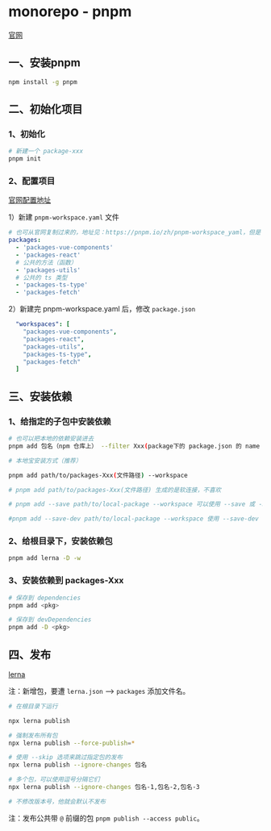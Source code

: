 # monorepo - pnpm

[官网](https://pnpm.io/zh/)

## 一、安装pnpm

```bash
npm install -g pnpm
```

## 二、初始化项目

### 1、初始化

```bash
# 新建一个 package-xxx
pnpm init
```

### 2、配置项目

[官网配置地址](https://pnpm.io/zh/pnpm-workspace_yaml)

1）新建 `pnpm-workspace.yaml` 文件

```yaml
# 也可从官网复制过来的，地址见：https://pnpm.io/zh/pnpm-workspace_yaml，但是 我习惯把组件写到 packages 下 
packages:
  - 'packages-vue-components'
  - 'packages-react'
  # 公共的方法（函数）
  - 'packages-utils'
  # 公共的 ts 类型
  - 'packages-ts-type'
  - 'packages-fetch'
```

2）新建完 pnpm-workspace.yaml 后，修改 `package.json`

```yaml
  "workspaces": [
    "packages-vue-components",
    "packages-react",
    "packages-utils",
    "packages-ts-type",
    "packages-fetch"
  ]
```

## 三、安装依赖

### 1、给指定的子包中安装依赖

```bash
# 也可以把本地的依赖安装进去
pnpm add 包名（npm 仓库上） --filter Xxx(package下的 package.json 的 name 字段)

# 本地宝安装方式（推荐）

pnpm add path/to/packages-Xxx(文件路径) --workspace

# pnpm add path/to/packages-Xxx(文件路径) 生成的是软连接，不喜欢

# pnpm add --save path/to/local-package --workspace 可以使用 --save 或 -S 选项将包添加到 dependencies

#pnpm add --save-dev path/to/local-package --workspace 使用 --save-dev 或 -D 将其添加到 devDependencies
```

### 2、给根目录下，安装依赖包

```bash
pnpm add lerna -D -w
```

### 3、安装依赖到 packages-Xxx

```bash
# 保存到 dependencies
pnpm add <pkg>

# 保存到 devDependencies
pnpm add -D <pkg>
```

## 四、发布

[lerna](https://lerna.nodejs.cn/)

注：新增包，要遭 `lerna.json` ——> `packages` 添加文件名。

```bash
# 在根目录下运行

npx lerna publish

# 强制发布所有包
npx lerna publish --force-publish=*

# 使用 --skip 选项来跳过指定包的发布 
npx lerna publish --ignore-changes 包名

# 多个包，可以使用逗号分隔它们
npx lerna publish --ignore-changes 包名-1,包名-2,包名-3

# 不修改版本号，他就会默认不发布
```

注：发布公共带 `@` 前缀的包 `pnpm publish --access public`。

